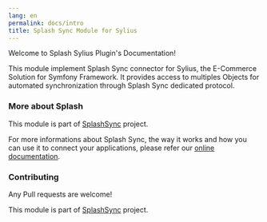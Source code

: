 ```yaml
---
lang: en
permalink: docs/intro
title: Splash Sync Module for Sylius
---
```


Welcome to Splash Sylius Plugin's Documentation!

This module implement Splash Sync connector for Sylius, the E-Commerce Solution for Symfony Framework.
It provides access to multiples Objects for automated synchronization through Splash Sync dedicated protocol.

### More about Splash
This module is part of [SplashSync](https://www.splashsync.com) project. 

For more informations about Splash Sync, the way it works and how you can use it to connect your applications, 
please refer our [online documentation](https://www.splashsync.com).

### Contributing

Any Pull requests are welcome! 

This module is part of [SplashSync](http://www.splashsync.com) project.